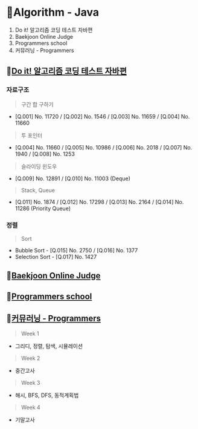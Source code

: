 # 🧩Algorithm - Java
1. Do it! 알고리즘 코딩 테스트 자바편
2. Baekjoon Online Judge
3. Programmers school
4. 커뮤러닝 - Programmers

## 📌[Do it! 알고리즘 코딩 테스트 자바편](https://github.com/KAispread/Algorithm/tree/master/src/Do_it_Algorithm)
### 자료구조
> 구간 합 구하기
- [Q.001] No. 11720 / [Q.002] No. 1546 / [Q.003] No. 11659 / [Q.004] No. 11660 
> 투 포인터
- [Q.004] No. 11660 / [Q.005] No. 10986 / [Q.006] No. 2018 / [Q.007] No. 1940 / [Q.008] No. 1253
> 슬라이딩 윈도우
- [Q.009] No. 12891 / [Q.010] No. 11003 (Deque) 
> Stack, Queue
- [Q.011] No. 1874 / [Q.012] No. 17298 / [Q.013] No. 2164 / [Q.014] No. 11286 (Priority Queue)

### 정렬
> Sort
- Bubble Sort - [Q.015] No. 2750 / [Q.016] No. 1377
- Selection Sort - [Q.017] No. 1427

## 📌[Baekjoon Online Judge](https://github.com/KAispread/Algorithm/tree/master/src/Baekjoon)

## 📌[Programmers school](https://github.com/KAispread/Algorithm/tree/master/src/Programmers)

## 📌[커뮤러닝 - Programmers](https://github.com/KAispread/Algorithm/tree/master/src/commuLearning)
> Week 1 
- 그리디, 정렬, 탐색, 시뮬레이션 
> Week 2 
- 중간고사
> Week 3 
- 해시, BFS, DFS, 동적계획법
> Week 4 
- 기말고사

